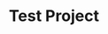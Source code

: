 ---
title: "Test Project"
description: "america"
repo: "#" # delete this line if you want blog-like posts for projects
tags: ["snoodle bangs", "flimmy jimmy's"]
weight: 4
draft: false
---